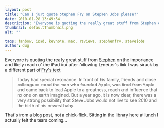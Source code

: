 ```yaml
---
layout: post
title: "Can I just quote Stephen Fry on Stephen Jobs please?"
date: 2010-01-28 13:49:54
description: "Everyone is quoting the really great stuff from Stephen on the importance and likely reach of the iPad but after following Lynetter&#8217;s link I was struck by a different part of Fry&#8217;s text Today had special resonance. In front of&#8230;"
thumbnail: defaultThumbnail.png
alt: ""

tags: fanbow, ipad, keynote, mac, reviews, stephenfry, stevejobs
author: dug
---
```


<p>Everyone is quoting the really great stuff from <a href="http://Fryhttp://interestingsnippets.tumblr.com/post/358712791/like-the-first-iphone-ipad-1-0-is-a-john-the">Stephen</a> on the importance and likely reach of the iPad but after following Lynetter's link I was struck by a different part of <a href="http://www.stephenfry.com/2010/01/28/ipad-about/">Fry's text</a></p>

<blockquote><p>Today had special resonance. In front of his family, friends and close colleagues stood the man who founded Apple, was fired from Apple and came back to lead Apple to a greatness, reach and influence that no one on earth imagined. But a year ago, it is now clear, there was a very strong possibility that Steve Jobs would not live to see 2010 and the birth of his newest baby.</p></blockquote>

<p>That's from a blog post, not a chick-flick. Sitting in the library here at lunch I actually felt the tears coming...</p>
